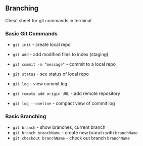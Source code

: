 ## Branching

Cheat sheet for git commands in terminal

### Basic Git Commands
* `git init` - create local repo
* `git add` - add modified files to index (staging)
* `git commit -m "message"` - commit to a local repo
* `git status` - see status of local repo
* `git log` - view commit log
* `git remote add origin URL` - add remote repository

*  `git log --oneline` - compact view of commit log

### Basic Branching
* `git branch` - show branches, current branch
* `git branch branchName` - create new branch with `branchName`
* `git checkout branchName` - check out branch `branchName`
